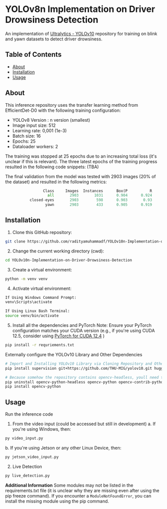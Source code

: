 # YOLOv8n Implementation on Driver Drowsiness Detection

An implementation of [Ultralytics - YOLOv10](https://github.com/THU-MIG/yolov10) repository for training on blink and yawn datasets to detect driver drowsiness.

## Table of Contents
- [About](#about)
- [Installation](#installation)
- [Usage](#usage)

## About
This inference repository uses the transfer learning method from EfficientDet-D0 with the following training configuration:
- YOLOv8 Version : n version (smallest)
- Image input size: 512
- Learning rate: 0,001 (1e-3)
- Batch size: 16
- Epochs: 25
- Dataloader workers: 2 

The training was stopped at 25 epochs due to an increasing total loss (it's unclear if this is relevant). The three latest epochs of the training progress resulted in the following code snippets: (TBA)


The final validation from the model was tested with 2903 images (20% of the dataset) and resulted in the following metrics: 
```py
                 Class     Images  Instances      Box(P          R      mAP50    mAP50-95)
                   all       2903       1031      0.904      0.924      0.972      0.741
           closed-eyes       2903        598      0.903       0.93      0.969      0.684
                  yawn       2903        433      0.905      0.919      0.975      0.798
```

## Installation
1. Clone this GitHub repository:
```bash
git clone https://github.com/radityamuhammadf/YOLOv10n-Implementation-on-Driver-Drowsiness-Detection.git
```
2. Change the current working directory (cwd):
```bash
cd YOLOv10n-Implementation-on-Driver-Drowsiness-Detection
```
3. Create a virtual environment:
```sh
python -m venv venv
```
4. Activate virtual environment:
```sh
If Using Windows Command Prompt:
venv\Scripts\activate

If Using Linux Bash Terminal:
source venv/bin/activate
```
5. Install all the dependencies and PyTorch
Note: Ensure your PyTorch configuration matches your CUDA version (e.g., if you're using CUDA 12.5, consider using [PyTorch for CUDA 12.4](https://pytorch.org/) ) 
```sh
pip install -r requriements.txt
```
Externally configure the YOLOv10 Library and Other Dependencies
```sh
# Import and Installing YOLOv10 Library via Cloning Repository and Other Dependencies
pip install supervision git+https://github.com/THU-MIG/yolov10.git huggingface_hub openpyxl

# Because somehow the repository contains opencv-headless, youll need to reinstall opencv by removing the headless opencv first and then reinstalling the opencv python with this command:
pip uninstall opencv-python-headless opencv-python opencv-contrib-python
pip install opencv-python
```

## Usage
Run the inference code
1.  From the video input (could be accessed but still in development)
a. If you're using Windows, then:
```sh
py video_input.py
```
b. If you're using Jetson or any other Linux Device, then:
```sh
py jetson_video_input.py
```
2.  Live Detection
```sh
py live_detection.py
```
**Additional Information**
Some modules may not be listed in the requirements.txt file (it is unclear why they are missing even after using the pip freeze command). If you encounter a `ModuleNotFoundError`, you can install the missing module using the pip command.

